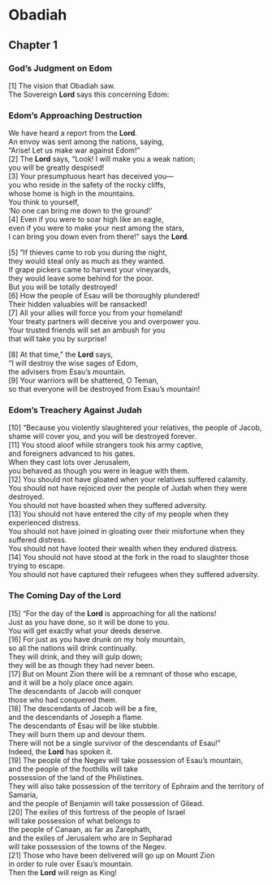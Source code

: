 # Obadiah

## Chapter 1

### God’s Judgment on Edom

[1] The vision that Obadiah saw.<br>
The Sovereign **Lord** says this concerning Edom:<br>
### Edom’s Approaching Destruction

We have heard a report from the **Lord**.<br>
An envoy was sent among the nations, saying,<br>
“Arise! Let us make war against Edom!”<br>
[2] The **Lord** says, “Look! I will make you a weak nation;<br>
you will be greatly despised!<br>
[3] Your presumptuous heart has deceived you—<br>
you who reside in the safety of the rocky cliffs,<br>
whose home is high in the mountains.<br>
You think to yourself,<br>
‘No one can bring me down to the ground!’<br>
[4] Even if you were to soar high like an eagle,<br>
even if you were to make your nest among the stars,<br>
I can bring you down even from there!” says the **Lord**.<br>

[5] “If thieves came to rob you during the night,<br>
they would steal only as much as they wanted.<br>
If grape pickers came to harvest your vineyards,<br>
they would leave some behind for the poor.<br>
But you will be totally destroyed!<br>
[6] How the people of Esau will be thoroughly plundered!<br>
Their hidden valuables will be ransacked!<br>
[7] All your allies will force you from your homeland!<br>
Your treaty partners will deceive you and overpower you.<br>
Your trusted friends will set an ambush for you<br>
that will take you by surprise!<br>

[8] At that time,” the **Lord** says,<br>
“I will destroy the wise sages of Edom,<br>
the advisers from Esau’s mountain.<br>
[9] Your warriors will be shattered, O Teman,<br>
so that everyone will be destroyed from Esau’s mountain!<br>
### Edom’s Treachery Against Judah

[10] “Because you violently slaughtered your relatives, the people of Jacob,<br>
shame will cover you, and you will be destroyed forever.<br>
[11] You stood aloof while strangers took his army captive,<br>
and foreigners advanced to his gates.<br>
When they cast lots over Jerusalem,<br>
you behaved as though you were in league with them.<br>
[12] You should not have gloated when your relatives suffered calamity.<br>
You should not have rejoiced over the people of Judah when they were destroyed.<br>
You should not have boasted when they suffered adversity.<br>
[13] You should not have entered the city of my people when they experienced distress.<br>
You should not have joined in gloating over their misfortune when they suffered distress.<br>
You should not have looted their wealth when they endured distress.<br>
[14] You should not have stood at the fork in the road to slaughter those trying to escape.<br>
You should not have captured their refugees when they suffered adversity.<br>
### The Coming Day of the Lord

[15] “For the day of the **Lord** is approaching for all the nations!<br>
Just as you have done, so it will be done to you.<br>
You will get exactly what your deeds deserve.<br>
[16] For just as you have drunk on my holy mountain,<br>
so all the nations will drink continually.<br>
They will drink, and they will gulp down;<br>
they will be as though they had never been.<br>
[17] But on Mount Zion there will be a remnant of those who escape,<br>
and it will be a holy place once again.<br>
The descendants of Jacob will conquer<br>
those who had conquered them.<br>
[18] The descendants of Jacob will be a fire,<br>
and the descendants of Joseph a flame.<br>
The descendants of Esau will be like stubble.<br>
They will burn them up and devour them.<br>
There will not be a single survivor of the descendants of Esau!”<br>
Indeed, the **Lord** has spoken it.<br>
[19] The people of the Negev will take possession of Esau’s mountain,<br>
and the people of the foothills will take<br>
possession of the land of the Philistines.<br>
They will also take possession of the territory of Ephraim and the territory of Samaria,<br>
and the people of Benjamin will take possession of Gilead.<br>
[20] The exiles of this fortress of the people of Israel<br>
will take possession of what belongs to<br>
the people of Canaan, as far as Zarephath,<br>
and the exiles of Jerusalem who are in Sepharad<br>
will take possession of the towns of the Negev.<br>
[21] Those who have been delivered will go up on Mount Zion<br>
in order to rule over Esau’s mountain.<br>
Then the **Lord** will reign as King!<br>
